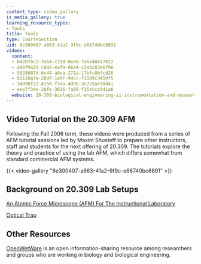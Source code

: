 ```yaml
---
content_type: video_gallery
is_media_gallery: true
learning_resource_types:
- Tools
title: Tools
type: CourseSection
uid: 6e300407-a663-41a2-9f9c-e68740bc6891
videos:
  content:
  - 0420fbc2-feb4-c19d-0ee6-7e6e48417022
  - ad6f9a35-c8a9-eaf9-0644-c3ab283e6f96
  - 5935687d-6c44-a9ea-271a-17bfc8bfcd26
  - b1118a7e-28df-1e6f-94cc-f1189c3450f5
  - 34098f22-4150-f3ea-4d9b-3c7c5ae98d41
  - eee7f34e-28fe-3836-fa95-f154ccc941a6
  website: 20-309-biological-engineering-ii-instrumentation-and-measurement-fall-2006
---
```


Video Tutorial on the 20.309 AFM
--------------------------------

Following the Fall 2006 term, these videos were produced from a series of AFM tutorial sessions led by Maxim Shusteff to prepare other instructors, staff and students for the next offering of 20.309. The tutorials explore the theory and practice of using the lab AFM, which differs somewhat from standard commercial AFM systems.

{{< video-gallery "6e300407-a663-41a2-9f9c-e68740bc6891" >}}


Background on 20.309 Lab Setups
-------------------------------

[An Atomic Force Microscope (AFM) For The Instructional Laboratory](http://www.media.mit.edu/nanoscale/courses/AFMsite/)

[Optical Trap](http://www.openwetware.org/wiki/Optical_Trap)

Other Resources
---------------

[OpenWetWare](http://www.openwetware.org/wiki/Main_Page) is an open information-sharing resource among researchers and groups who are working in biology and biological engineering.